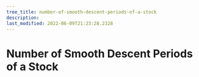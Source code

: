 ```yaml
---
tree_title: number-of-smooth-descent-periods-of-a-stock
description: 
last_modified: 2022-06-09T21:23:28.2328
---
```


# Number of Smooth Descent Periods of a Stock
